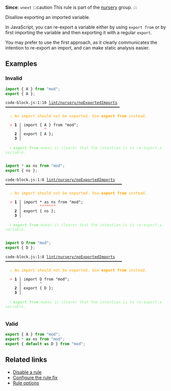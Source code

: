 **Since**: `vnext`
:::caution
This rule is part of the [nursery](/linter/rules/#nursery) group.
:::

Disallow exporting an imported variable.

In JavaScript, you can re-export a variable either by using `export from` or
by first importing the variable and then exporting it with a regular `export`.

You may prefer to use the first approach, as it clearly communicates the intention
to re-export an import, and can make static analysis easier.

## Examples

### Invalid

```js
import { A } from "mod";
export { A };
```

<pre class="language-text"><code class="language-text">code-block.js:1:10 <a href="https://biomejs.dev/linter/rules/no-exported-imports">lint/nursery/noExportedImports</a> ━━━━━━━━━━━━━━━━━━━━━━━━━━━━━━━━━━━━━━━━━━━━━━━━━━

<strong><span style="color: Orange;">  </span></strong><strong><span style="color: Orange;">⚠</span></strong> <span style="color: Orange;">An import should not be exported. Use </span><span style="color: Orange;"><strong>export from</strong></span><span style="color: Orange;"> instead.</span>
  
<strong><span style="color: Tomato;">  </span></strong><strong><span style="color: Tomato;">&gt;</span></strong> <strong>1 │ </strong>import { A } from &quot;mod&quot;;
   <strong>   │ </strong>         <strong><span style="color: Tomato;">^</span></strong>
    <strong>2 │ </strong>export { A };
    <strong>3 │ </strong>
  
<strong><span style="color: lightgreen;">  </span></strong><strong><span style="color: lightgreen;">ℹ</span></strong> <span style="color: lightgreen;"><strong>export from</strong></span><span style="color: lightgreen;"> makes it clearer that the intention is to re-export a variable.</span>
  
</code></pre>

```js
import * as ns from "mod";
export { ns };
```

<pre class="language-text"><code class="language-text">code-block.js:1:8 <a href="https://biomejs.dev/linter/rules/no-exported-imports">lint/nursery/noExportedImports</a> ━━━━━━━━━━━━━━━━━━━━━━━━━━━━━━━━━━━━━━━━━━━━━━━━━━━

<strong><span style="color: Orange;">  </span></strong><strong><span style="color: Orange;">⚠</span></strong> <span style="color: Orange;">An import should not be exported. Use </span><span style="color: Orange;"><strong>export from</strong></span><span style="color: Orange;"> instead.</span>
  
<strong><span style="color: Tomato;">  </span></strong><strong><span style="color: Tomato;">&gt;</span></strong> <strong>1 │ </strong>import * as ns from &quot;mod&quot;;
   <strong>   │ </strong>       <strong><span style="color: Tomato;">^</span></strong><strong><span style="color: Tomato;">^</span></strong><strong><span style="color: Tomato;">^</span></strong><strong><span style="color: Tomato;">^</span></strong><strong><span style="color: Tomato;">^</span></strong><strong><span style="color: Tomato;">^</span></strong><strong><span style="color: Tomato;">^</span></strong>
    <strong>2 │ </strong>export { ns };
    <strong>3 │ </strong>
  
<strong><span style="color: lightgreen;">  </span></strong><strong><span style="color: lightgreen;">ℹ</span></strong> <span style="color: lightgreen;"><strong>export from</strong></span><span style="color: lightgreen;"> makes it clearer that the intention is to re-export a variable.</span>
  
</code></pre>

```js
import D from "mod";
export { D };
```

<pre class="language-text"><code class="language-text">code-block.js:1:8 <a href="https://biomejs.dev/linter/rules/no-exported-imports">lint/nursery/noExportedImports</a> ━━━━━━━━━━━━━━━━━━━━━━━━━━━━━━━━━━━━━━━━━━━━━━━━━━━

<strong><span style="color: Orange;">  </span></strong><strong><span style="color: Orange;">⚠</span></strong> <span style="color: Orange;">An import should not be exported. Use </span><span style="color: Orange;"><strong>export from</strong></span><span style="color: Orange;"> instead.</span>
  
<strong><span style="color: Tomato;">  </span></strong><strong><span style="color: Tomato;">&gt;</span></strong> <strong>1 │ </strong>import D from &quot;mod&quot;;
   <strong>   │ </strong>       <strong><span style="color: Tomato;">^</span></strong>
    <strong>2 │ </strong>export { D };
    <strong>3 │ </strong>
  
<strong><span style="color: lightgreen;">  </span></strong><strong><span style="color: lightgreen;">ℹ</span></strong> <span style="color: lightgreen;"><strong>export from</strong></span><span style="color: lightgreen;"> makes it clearer that the intention is to re-export a variable.</span>
  
</code></pre>

### Valid

```js
export { A } from "mod";
export * as ns from "mod";
export { default as D } from "mod";
```

## Related links

- [Disable a rule](/linter/#disable-a-lint-rule)
- [Configure the rule fix](/linter#configure-the-rule-fix)
- [Rule options](/linter/#rule-options)
